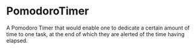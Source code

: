 # PomodoroTimer
A Pomodoro Timer that would enable one to dedicate a certain amount of time to one task, at the end of which they are alerted of the time having elapsed.
